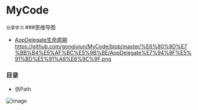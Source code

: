 # MyCode

`记录学习`
###思维导图
- [AppDelegate生命周期](https://github.com/gongjujun/MyCode/blob/master/%E6%80%9D%E7%BB%B4%E5%AF%BC%E5%9B%BE/AppDelegate%E7%94%9F%E5%91%BD%E5%91%A8%E6%9C%9F.png)
https://github.com/gongjujun/MyCode/blob/master/%E6%80%9D%E7%BB%B4%E5%AF%BC%E5%9B%BE/AppDelegate%E7%94%9F%E5%91%BD%E5%91%A8%E6%9C%9F.png
### 目录 
  - 仿Path
  
  ![image](https://github.com/gongjujun/MyCode/blob/master/Path/path.gif)
